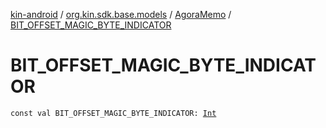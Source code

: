 [kin-android](../../index.md) / [org.kin.sdk.base.models](../index.md) / [AgoraMemo](index.md) / [BIT_OFFSET_MAGIC_BYTE_INDICATOR](./-b-i-t_-o-f-f-s-e-t_-m-a-g-i-c_-b-y-t-e_-i-n-d-i-c-a-t-o-r.md)

# BIT_OFFSET_MAGIC_BYTE_INDICATOR

`const val BIT_OFFSET_MAGIC_BYTE_INDICATOR: `[`Int`](https://kotlinlang.org/api/latest/jvm/stdlib/kotlin/-int/index.html)